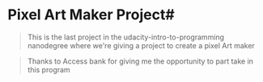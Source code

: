 # Pixel Art Maker Project#

> This is the last project in the udacity-intro-to-programming nanodegree
> where we're giving a project to create a pixel Art maker

> Thanks to Access bank for giving me the opportunity to part take in this program
